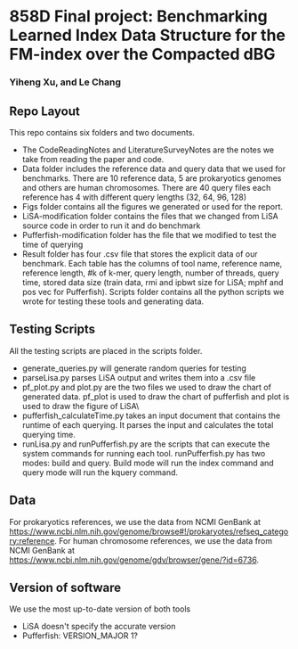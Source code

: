 # 858D Final project: Benchmarking Learned Index Data Structure for the FM-index over the Compacted dBG
### Yiheng Xu, and Le Chang

## Repo Layout
This repo contains six folders and two documents. 
- The CodeReadingNotes and LiteratureSurveyNotes are the notes we take from reading the paper and code. 
- Data folder includes the reference data and query data that we used for benchmarks. There are 10 reference data, 5 are prokaryotics genomes and others are human chromosomes. There are 40 query files each reference has 4 with different query lengths (32, 64, 96, 128)
- Figs folder contains all the figures we generated or used for the report.
- LiSA-modification folder contains the files that we changed from LiSA source code in order to run it and do benchmark
- Pufferfish-modification folder has the file that we modified to test the time of querying
- Result folder has four .csv file that stores the explicit data of our benchmark. Each table has the columns of tool name, reference name, reference length, #k of k-mer, query length, number of threads, query time, stored data size (train data, rmi and ipbwt size for LiSA; mphf and pos vec for Pufferfish).
Scripts folder contains all the python scripts we wrote for testing these tools and generating data.

## Testing Scripts
All the testing scripts are placed in the scripts folder. 
- generate_queries.py will generate random queries for testing
- parseLisa.py parses LiSA output and writes them into a .csv file
- pf\_plot.py and plot.py are the two files we used to draw the chart of generated data. pf\_plot is used to draw the chart of pufferfish and plot is used to draw the figure of LiSA\
- pufferfish\_calculateTime.py takes an input document that contains the runtime of each querying. It parses the input and calculates the total querying time. 
- runLisa.py and runPufferfish.py are the scripts that can execute the system commands for running each tool. runPufferfish.py has two modes: build and query. Build mode will run the index command and query mode will run the kquery command.

## Data
For prokaryotics references, we use the data from NCMI GenBank at https://www.ncbi.nlm.nih.gov/genome/browse#!/prokaryotes/refseq_category:reference.
For human chromosome references, we use the data from NCMI GenBank at https://www.ncbi.nlm.nih.gov/genome/gdv/browser/gene/?id=6736.

## Version of software
We use the most up-to-date version of both tools
- LiSA doesn't specify the accurate version
- Pufferfish: VERSION_MAJOR 1?
